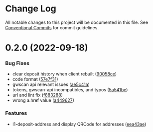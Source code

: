 # Change Log

All notable changes to this project will be documented in this file.
See [Conventional Commits](https://conventionalcommits.org) for commit guidelines.

# 0.2.0 (2022-09-18)


### Bug Fixes

* clear deposit history when client rebuilt ([90058ce](https://github.com/CoolistKovbel/blackcard-godwoken/commit/90058cea2e3d037c49be98cf091e0dee9bbec50f))
* code format ([57e7f31](https://github.com/CoolistKovbel/blackcard-godwoken/commit/57e7f31bed21a27ec930ee94ba765e43be820665))
* gwscan api relevant issues ([ae5c41a](https://github.com/CoolistKovbel/blackcard-godwoken/commit/ae5c41a827b81b19683e2a2d67d41b6d9451f102))
* tokens, gwscan-api incompatibles, and typos ([5a541be](https://github.com/CoolistKovbel/blackcard-godwoken/commit/5a541be8be3447ca145ae349f46ce85baaaf0249))
* url and lint fix ([f883288](https://github.com/CoolistKovbel/blackcard-godwoken/commit/f8832880f88770b829199d3acf1a2417163b6fef))
* wrong a.href value ([a449627](https://github.com/CoolistKovbel/blackcard-godwoken/commit/a449627df3ef1655d8165522607626c2b82f1cab))


### Features

* l1-deposit-address and display QRCode for addresses ([eea43ae](https://github.com/CoolistKovbel/blackcard-godwoken/commit/eea43aef0fd6a725a90978ceeb4d9d962e4adfcd))
